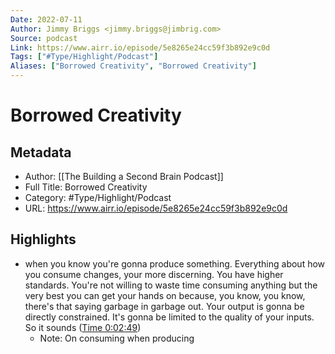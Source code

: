 ```yaml
---
Date: 2022-07-11
Author: Jimmy Briggs <jimmy.briggs@jimbrig.com>
Source: podcast
Link: https://www.airr.io/episode/5e8265e24cc59f3b892e9c0d
Tags: ["#Type/Highlight/Podcast"]
Aliases: ["Borrowed Creativity", "Borrowed Creativity"]
---
```

# Borrowed Creativity

## Metadata
- Author: [[The Building a Second Brain Podcast]]
- Full Title: Borrowed Creativity
- Category: #Type/Highlight/Podcast
- URL: https://www.airr.io/episode/5e8265e24cc59f3b892e9c0d

## Highlights
- when you know you're gonna produce something. Everything about how you consume changes, your more discerning. You have higher standards. You're not willing to waste time consuming anything but the very best you can get your hands on because, you know, you know, there's that saying garbage in garbage out. Your output is gonna be directly constrained. It's gonna be limited to the quality of your inputs. So it sounds ([Time 0:02:49](https://www.airr.io/quote/5fc5321cbb807d2eb430a573))
    - Note: On consuming when producing

